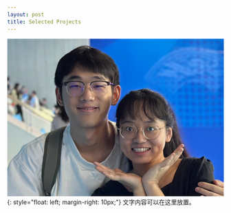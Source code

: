 ```yaml
---
layout: post
title: Selected Projects
---
```


![图像描述](me.png){: style="float: left; margin-right: 10px;"}
文字内容可以在这里放置。



